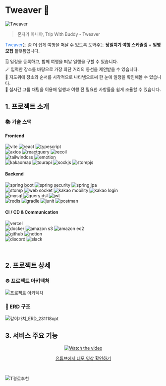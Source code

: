 # Tweaver 👋

![Tweaver](https://github.com/ValueWith/.github/assets/110911811/8bd764e2-5d85-4ff4-b7fb-3fdbee9216fa)
> 혼자가 아니야, Trip With Buddy - Tweaver

<span style='color: #3182f6'>Tweaver</span>는 좀 더 쉽게 여행을 떠날 수 있도록 도와주는 <b>당일치기 여행 스케줄링</b> + <b>일행 모집</b> 플랫폼입니다.
<br />

🗓 일정을 등록하고, 함께 여행을 떠날 일행을 구할 수 있습니다. <br />
🪄 입력한 장소를 바탕으로 가장 최단 거리의 동선을 제안받을 수 있습니다. <br />
👀 지도위에 장소와 순서를 시각적으로 나타냄으로써 한 눈에 일정을 확인해볼 수 있습니다. <br />
💬 실시간 그룹 채팅을 이용해 일행과 여행 전 필요한 사항들을 쉽게 조율할 수 있습니다. <br />

## 1. 프로젝트 소개
### 📚 기술 스택

#### Frontend

![vite](https://img.shields.io/badge/vite-646CFF?style=for-the-badge&logo=vite&logoColor=white)
![react](https://img.shields.io/badge/react-61DAFB?style=for-the-badge&logo=react&logoColor=white)
![typescript](https://img.shields.io/badge/typescript-3178C6?style=for-the-badge&logo=typescript&logoColor=white)
<br />
![axios](https://img.shields.io/badge/axios-5A29E4?style=for-the-badge&logo=axios&logoColor=white)
![reactquery](https://img.shields.io/badge/react%20query-FF4154?style=for-the-badge&logo=react%20query&logoColor=white)
![recoil](https://img.shields.io/badge/recoil-3578E5?style=for-the-badge&logo=recoil&logoColor=white)
<br />
![tailwindcss](https://img.shields.io/badge/tailwind%20css-06B6D4?style=for-the-badge&logo=tailwind%20css&logoColor=white)
![emotion](https://img.shields.io/badge/emotion-DA81F5?style=for-the-badge&logo=emotion&logoColor=white)
<br />
![kakaomap](https://img.shields.io/badge/kakao%20map-FFCD00?style=for-the-badge&logo=kakao&logoColor=black)
![tourapi](https://img.shields.io/badge/tour%20api-9F81F7?style=for-the-badge&logoColor=white)
![sockjs](https://img.shields.io/badge/sockjs-000000?style=for-the-badge&&logoColor=white)
![stompjs](https://img.shields.io/badge/stompjs-000000?style=for-the-badge&&logoColor=white)

#### Backend

![spring boot](https://img.shields.io/badge/spring%20boot-6DB33F?style=for-the-badge&logo=spring%20boot&logoColor=white)
![spring security](https://img.shields.io/badge/spring%20security-6DB33F?style=for-the-badge&logo=spring%20security&logoColor=white)
![spring jpa](https://img.shields.io/badge/spring%20jpa-6DB33F?style=for-the-badge&logo=spring%20jpa&logoColor=white)
<br />
![stomp](https://img.shields.io/badge/stomp-000000?style=for-the-badge&&logoColor=white)
![web socket](https://img.shields.io/badge/web%20socket-F56640?style=for-the-badge&&logoColor=white)
![kakao mobility](https://img.shields.io/badge/kakao%20mobility-FFCD00?style=for-the-badge&logo=kakao&logoColor=black)
![kakao login](https://img.shields.io/badge/kakao%20login-FFCD00?style=for-the-badge&logo=kakao&logoColor=black)
<br />
![mysql](https://img.shields.io/badge/mysql-4479A1?style=for-the-badge&logo=mysql&logoColor=white)
![query dsl](https://img.shields.io/badge/query%20dsl-007DB8?style=for-the-badge&logoColor=white)
![jwt](https://img.shields.io/badge/jwt-FE2E9A?style=for-the-badge&logoColor=white)
<br />
![redis](https://img.shields.io/badge/redis-DC382D?style=for-the-badge&logo=redis&logoColor=white)
![gradle](https://img.shields.io/badge/gradle-02303A?style=for-the-badge&logo=gradle&logoColor=white)
![junit](https://img.shields.io/badge/junit-25A162?style=for-the-badge&logo=junit5&logoColor=white)
![postman](https://img.shields.io/badge/postman-FF6C37?style=for-the-badge&logo=postman&logoColor=white)

#### CI / CD & Communication

![vercel](https://img.shields.io/badge/vercel-000000?style=for-the-badge&logo=vercel&logoColor=white)
<br />
![docker](https://img.shields.io/badge/docker-2496ED?style=for-the-badge&logo=docker&logoColor=white)
![amazon s3](https://img.shields.io/badge/amazon%20s3-569A31?style=for-the-badge&logo=amazon%20s3&logoColor=white)
![amazon ec2](https://img.shields.io/badge/amazon%20ec2-FF9900?style=for-the-badge&logo=amazon%20ec2&logoColor=white)
<br />
![github](https://img.shields.io/badge/github-181717?style=for-the-badge&logo=github&logoColor=white)
![notion](https://img.shields.io/badge/notion-000000?style=for-the-badge&logo=notion&logoColor=white)
<br />
![discord](https://img.shields.io/badge/discord-5865F2?style=for-the-badge&logo=discord&logoColor=white)
![slack](https://img.shields.io/badge/slack-4A154B?style=for-the-badge&logo=slack&logoColor=white)

<br/>

## 2. 프로젝트 상세

### ⚙️ 프로젝트 아키텍처

![프로젝트 아키텍처](https://github.com/ValueWith/.github/assets/110911811/1641cd3f-f64b-43cb-9aaf-5df980ae9b79)

### 💽 ERD 구조

![같이가치_ERD_231118opt](https://github.com/ValueWith/.github/assets/110911811/71da7073-afbe-4409-9f3d-6aecb0f924cf)


## 3. 서비스 주요 기능

<div align="center">
  
[![Watch the video](https://github.com/ValueWith/.github/assets/110911811/9752e0db-1850-41f3-8684-8344c8f7b91e)](https://youtu.be/R8XHHhoppws?si=-b5_moPNr8ThwSjZ)

[유튜브에서 데모 영상 확인하기](https://youtu.be/R8XHHhoppws?si=-b5_moPNr8ThwSjZ)

</div>

<br/>

![T경로추천](https://github.com/ValueWith/ValueWith_FE/assets/110911811/43fc043c-c433-40a8-9ea5-2851f5110aa2)
